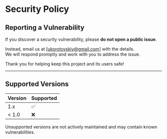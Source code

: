 # Security Policy

## Reporting a Vulnerability

If you discover a security vulnerability, please **do not open a public issue**.

Instead, email us at [ukorotovskiy@gmail.com] with the details.  
We will respond promptly and work with you to address the issue.

Thank you for helping keep this project and its users safe!

---

## Supported Versions

| Version | Supported          |
| ------- | ------------------ |
| 1.x     | :white_check_mark:                |
| < 1.0   | :x:                |

Unsupported versions are not actively maintained and may contain known vulnerabilities.

